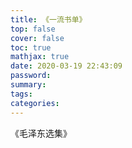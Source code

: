 ```yaml
---
title: 《一流书单》
top: false
cover: false
toc: true
mathjax: true
date: 2020-03-19 22:43:09
password:
summary:
tags:
categories:
---
```


《毛泽东选集》